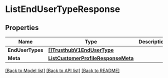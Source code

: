 # ListEndUserTypeResponse

## Properties

Name | Type | Description | Notes
------------ | ------------- | ------------- | -------------
**EndUserTypes** | [**[]TrusthubV1EndUserType**](TrusthubV1EndUserType.md) |  |[optional] 
**Meta** | [**ListCustomerProfileResponseMeta**](ListCustomerProfileResponseMeta.md) |  |[optional] 

[[Back to Model list]](../README.md#documentation-for-models) [[Back to API list]](../README.md#documentation-for-api-endpoints) [[Back to README]](../README.md)


